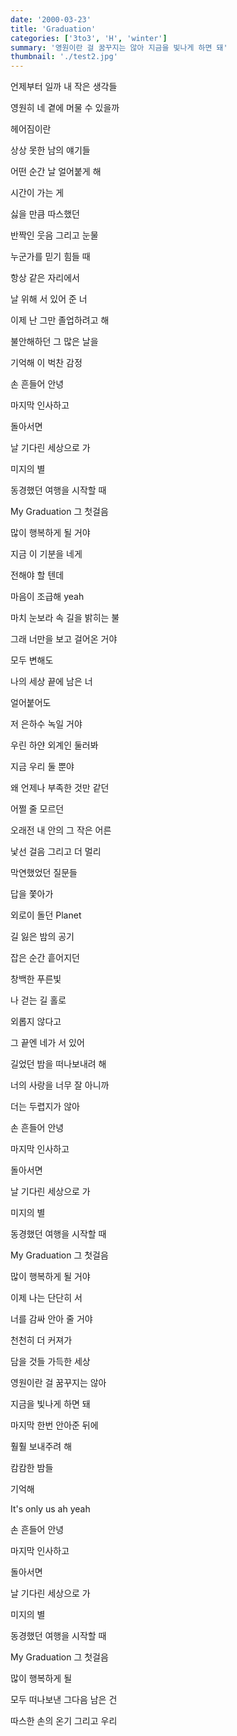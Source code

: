 ```yaml
---
date: '2000-03-23'
title: 'Graduation'
categories: ['3to3', 'H', 'winter']
summary: '영원이란 걸 꿈꾸지는 않아 지금을 빛나게 하면 돼'
thumbnail: './test2.jpg'
---
```


언제부터 일까 내 작은 생각들

영원히 네 곁에 머물 수 있을까

헤어짐이란

상상 못한 남의 얘기들

어떤 순간 날 얼어붙게 해

시간이 가는 게

싫을 만큼 따스했던

반짝인 웃음 그리고 눈물

누군가를 믿기 힘들 때

항상 같은 자리에서

날 위해 서 있어 준 너

이제 난 그만 졸업하려고 해

불안해하던 그 많은 날을

기억해 이 벅찬 감정

손 흔들어 안녕

마지막 인사하고

돌아서면

날 기다린 세상으로 가

미지의 별

동경했던 여행을 시작할 때

My Graduation 그 첫걸음

많이 행복하게 될 거야

지금 이 기분을 네게

전해야 할 텐데

마음이 조급해 yeah

마치 눈보라 속 길을 밝히는 불

그래 너만을 보고 걸어온 거야

모두 변해도

나의 세상 끝에 남은 너

얼어붙어도

저 은하수 녹일 거야

우린 하얀 외계인 둘러봐

지금 우리 둘 뿐야

왜 언제나 부족한 것만 같던

어쩔 줄 모르던

오래전 내 안의 그 작은 어른

낯선 걸음 그리고 더 멀리

막연했었던 질문들

답을 쫓아가

외로이 돌던 Planet

길 잃은 밤의 공기

잡은 순간 흩어지던

창백한 푸른빛

나 걷는 길 홀로

외롭지 않다고

그 끝엔 네가 서 있어

길었던 밤을 떠나보내려 해

너의 사랑을 너무 잘 아니까

더는 두렵지가 않아

손 흔들어 안녕

마지막 인사하고

돌아서면

날 기다린 세상으로 가

미지의 별

동경했던 여행을 시작할 때

My Graduation 그 첫걸음

많이 행복하게 될 거야

이제 나는 단단히 서

너를 감싸 안아 줄 거야

천천히 더 커져가

담을 것들 가득한 세상

영원이란 걸 꿈꾸지는 않아

지금을 빛나게 하면 돼

마지막 한번 안아준 뒤에

훨훨 보내주려 해

캄캄한 밤들

기억해

It's only us ah yeah

손 흔들어 안녕

마지막 인사하고

돌아서면

날 기다린 세상으로 가

미지의 별

동경했던 여행을 시작할 때

My Graduation 그 첫걸음

많이 행복하게 될

모두 떠나보낸 그다음 남은 건

따스한 손의 온기 그리고 우리
